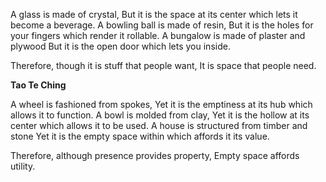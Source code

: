 A glass is made of crystal,
But it is the space at its center which lets it become a beverage.
A bowling ball is made of resin,
But it is the holes for your fingers which render it rollable.
A bungalow is made of plaster and plywood
But it is the open door which lets you inside.

Therefore, though it is stuff that people want,
It is space that people need.

**Tao Te Ching**

A wheel is fashioned from spokes,
Yet it is the emptiness at its hub which allows it to function.
A bowl is molded from clay,
Yet it is the hollow at its center which allows it to be used.
A house is structured from timber and stone
Yet it is the empty space within which affords it its value.

Therefore, although presence provides property,
Empty space affords utility.